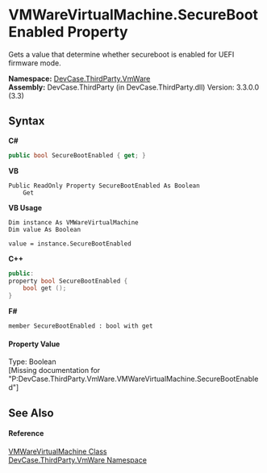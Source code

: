 # VMWareVirtualMachine.SecureBootEnabled Property 
 

Gets a value that determine whether secureboot is enabled for UEFI firmware mode.

**Namespace:**&nbsp;<a href="N_DevCase_ThirdParty_VmWare">DevCase.ThirdParty.VmWare</a><br />**Assembly:**&nbsp;DevCase.ThirdParty (in DevCase.ThirdParty.dll) Version: 3.3.0.0 (3.3)

## Syntax

**C#**<br />
``` C#
public bool SecureBootEnabled { get; }
```

**VB**<br />
``` VB
Public ReadOnly Property SecureBootEnabled As Boolean
	Get
```

**VB Usage**<br />
``` VB Usage
Dim instance As VMWareVirtualMachine
Dim value As Boolean

value = instance.SecureBootEnabled

```

**C++**<br />
``` C++
public:
property bool SecureBootEnabled {
	bool get ();
}
```

**F#**<br />
``` F#
member SecureBootEnabled : bool with get

```


#### Property Value
Type: Boolean<br />\[Missing <value> documentation for "P:DevCase.ThirdParty.VmWare.VMWareVirtualMachine.SecureBootEnabled"\]

## See Also


#### Reference
<a href="T_DevCase_ThirdParty_VmWare_VMWareVirtualMachine">VMWareVirtualMachine Class</a><br /><a href="N_DevCase_ThirdParty_VmWare">DevCase.ThirdParty.VmWare Namespace</a><br />